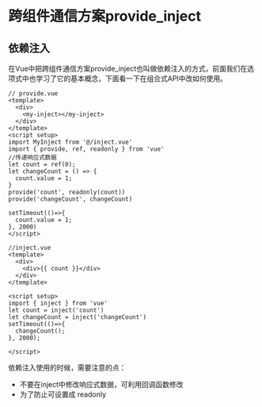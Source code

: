 # 跨组件通信方案provide_inject

## 依赖注入

在Vue中把跨组件通信方案provide_inject也叫做依赖注入的方式，前面我们在选项式中也学习了它的基本概念，下面看一下在组合式API中改如何使用。

```vue
// provide.vue
<template>
  <div>
    <my-inject></my-inject>
  </div>
</template>
<script setup>
import MyInject from '@/inject.vue'
import { provide, ref, readonly } from 'vue'
//传递响应式数据
let count = ref(0);
let changeCount = () => {
  count.value = 1;
}
provide('count', readonly(count))
provide('changeCount', changeCount)

setTimeout(()=>{
  count.value = 1;
}, 2000)
</script>

//inject.vue
<template>
  <div>
    <div>{{ count }}</div>
  </div>
</template>

<script setup>
import { inject } from 'vue'
let count = inject('count')
let changeCount = inject('changeCount')
setTimeout(()=>{
  changeCount();
}, 2000);

</script>
```

依赖注入使用的时候，需要注意的点：

- 不要在inject中修改响应式数据，可利用回调函数修改
- 为了防止可设置成 readonly

